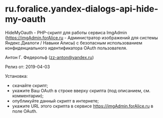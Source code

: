 # ru.foralice.yandex-dialogs-api-hide-my-oauth
HideMyOauth - PHP-скрипт для работы сервиса ImgAdmin (https://imgAdmin.forAlice.ru - Администратор
изображений для системы Яндекс.Диалоги / Навыки Алисы) с безопасным использованием конфиденциального
идентификатора OAuth пользователя.

Антон Г. Федерольф (zz-anton@yandex.ru)

Релиз от: 2019-04-03




Установка:
- скачайте скрипт;
- укажите Ваш OAuth в строке вверху скрипта (под описанием, см. комментарии);
- опубликуйте данный скрипт в интернете;
- укажите URL этого скрипта в сервисе https://imgAdmin.forAlice.ru в поле OAuth.
